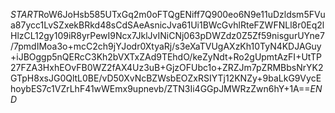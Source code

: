 $START$RoW6JoHsb585UTxGq2m0oFTQgENiff7Q900eo6N9e11uDzldsm5FVua87ycc1LvSZxekBRkd48sCdSAeAsnicJva61Ui1BWcGvhlRteFZWFNLl8r0Eq2lHlzCL12gy109iR8yrPewI9Ncx7JklJvINiCNj063pDWZdz0Z5Zf59nisgurUYne7/7pmdIMoa3o+mcC2ch9jYJodr0XtyaRj/s3eXaTVUgAXzKh10TyN4KDJAGuy+iJBOggp5nQERcC3Kh2bVXTxZAd9TEhdO/keZyNdt+Ro2gUpmtAzFI+UtTP27FZA3HxhEOvFB0WZ2fAX4Uz3uB+GjzOFUbc1o+ZRZJm7pZRMBbsNrYK2GTpH8xsJG0QltL0BE/vD50XvNcBZWsbEOZxRSIYTj12KNZy+9baLkG9VycEhoybES7c1VZrLhF41wWEmx9upnevb/ZTN3Ii4GGpJMWRzZwn6hY+1A==$END$
